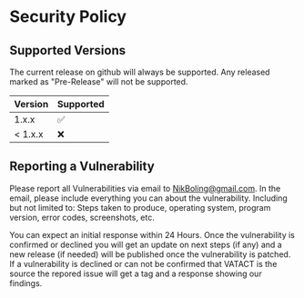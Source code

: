 # Security Policy

## Supported Versions
The current release on github will always be supported. Any released marked as "Pre-Release" will not be supported.

| Version | Supported          |
| ------- | ------------------ |
| 1.x.x   | :white_check_mark: |
| < 1.x.x | :x:                |

## Reporting a Vulnerability

Please report all Vulnerabilities via email to NikBoling@gmail.com. In the email, please include everything you can about the vulnerability. Including but not limited to: Steps taken to produce, operating system, program version, error codes, screenshots, etc. 

You can expect an initial response within 24 Hours. Once the vulnerability is confirmed or declined you will get an update on next steps (if any) and a new release (if needed) will be published once the vulnerability is patched.
If a vulnerability is declined or can not be confirmed that VATACT is the source the repored issue will get a tag and a response showing our findings.
